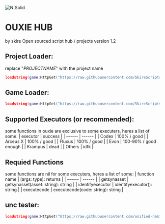 ![N|Solid](https://media.discordapp.net/attachments/1218910662923911332/1232944717113851954/Banner.png?ex=662defbf&is=662c9e3f&hm=8d92313889c1b986d227fd08e91aaf25bee662353abc70a862f788eaf550c5ee&=&format=webp&quality=lossless&width=1024&height=357)
# OUXIE HUB
by skire
Open sourced script hub / projects
version 1.2

## Project Loader:
replace "_PROJECTNAME_" with the project name
```lua
loadstring(game:HttpGet("https://raw.githubusercontent.com/SkireScripts/Ouxie/main/Loader-Handler.lua"))():load(_PROJECTNAME_, config)
```
## Game Loader:
```lua
loadstring(game:HttpGet("https://raw.githubusercontent.com/SkireScripts/Ouxie/main/Loader-Handler.lua"))():load(game.PlaceId)
```

## Supported Executors (or recommended):
some functions in ouxie are exclusive to some executers, heres a list of some:
| executor | success |
| ------ | ------ |
| Codex | 100% / good |
| Arceus X | 100% / good |
| Fluxus | 100% / good |
| Evon | 100-90% / good enough |
| Krampus | dead |
| Others | idfk |

## Requied Functions
some functions are nil for some executers, heres a list of some:
| function name | (args: type): returns |
| ------ | ------ |
| getsynasset | getsynasset(asset: string): string |
| identifyexecutor | identifyexecutor(): string |
| executecode | executecode(code: string): string |

## unc tester:
```lua
loadstring(game:HttpGet("https://raw.githubusercontent.com/unified-naming-convention/NamingStandard/main/UNCCheckEnv.lua"))()
```
